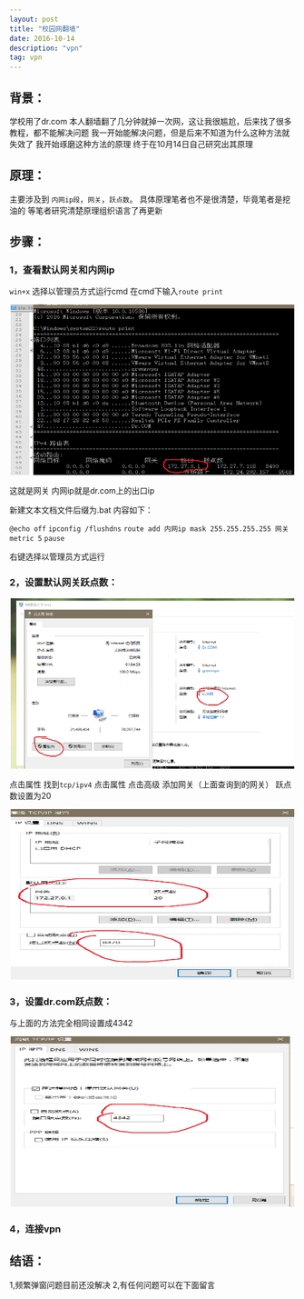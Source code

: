 ```yaml
---
layout: post
title: "校园网翻墙"
date: 2016-10-14 
description: "vpn"
tag: vpn
---
```


## 背景：
学校用了dr.com 本人翻墙翻了几分钟就掉一次网，这让我很尴尬，后来找了很多教程，都不能解决问题
我一开始能解决问题，但是后来不知道为什么这种方法就失效了
我开始琢磨这种方法的原理
终于在10月14日自己研究出其原理

## 原理：
主要涉及到 `内网ip段`，`网关`，`跃点数`。
具体原理笔者也不是很清楚，毕竟笔者是挖油的
等笔者研究清楚原理组织语言了再更新

## 步骤：

### 1，查看默认网关和内网ip
`win+x` 选择以管理员方式运行cmd
在cmd下输入`route print`
<div align="center">
	<img src="/assets/images/vpn1.png" height="300" width="500">  
</div>

这就是网关
内网ip就是dr.com上的出口ip
	
新建文本文档文件后缀为.bat
内容如下：
		
  `@echo off`
  `ipconfig /flushdns`
  `route add 内网ip mask 255.255.255.255 网关 metric 5`
  `pause`
		
右键选择以管理员方式运行

### 2，设置默认网关跃点数：
<div align="center">
	<img src="/assets/images/vpn2.png" height="300" width="500">  
</div>


点击属性  找到`tcp/ipv4`  点击属性 点击高级 添加网关（上面查询到的网关） 跃点数设置为20


<div align="center">
	<img src="/assets/images/vpn3.png" height="300" width="500">  
</div>


### 3，设置dr.com跃点数：
与上面的方法完全相同设置成4342


<div align="center">
	<img src="/assets/images/vpn4.png" height="300" width="500">  
</div>
	

### 4，连接vpn
	

## 结语：
1,频繁弹窗问题目前还没解决
2,有任何问题可以在下面留言
